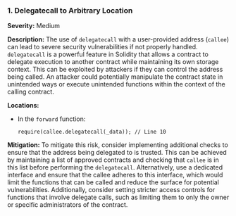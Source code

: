 ### 1. **Delegatecall to Arbitrary Location**

**Severity:**
Medium

**Description:**
The use of `delegatecall` with a user-provided address (`callee`) can lead to severe security vulnerabilities if not properly handled. `delegatecall` is a powerful feature in Solidity that allows a contract to delegate execution to another contract while maintaining its own storage context. This can be exploited by attackers if they can control the address being called. An attacker could potentially manipulate the contract state in unintended ways or execute unintended functions within the context of the calling contract.

**Locations:**

- In the `forward` function:
  ```solidity
  require(callee.delegatecall(_data)); // Line 10
  ```

**Mitigation:**
To mitigate this risk, consider implementing additional checks to ensure that the address being delegated to is trusted. This can be achieved by maintaining a list of approved contracts and checking that `callee` is in this list before performing the `delegatecall`. Alternatively, use a dedicated interface and ensure that the callee adheres to this interface, which would limit the functions that can be called and reduce the surface for potential vulnerabilities. Additionally, consider setting stricter access controls for functions that involve delegate calls, such as limiting them to only the owner or specific administrators of the contract.